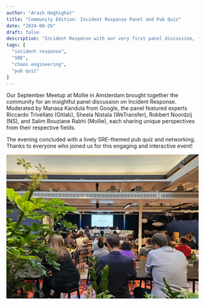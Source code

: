 ```yaml
---
author: "Arash Haghighat"
title: "Community Edition: Incident Response Panel and Pub Quiz"
date: "2024-09-26"
draft: false
description: "Incident Response with our very first panel discussion, followed by an SRE themed pub quiz."
tags: [
  "incident response",
  "SRE",
  "chaos engineering",
  "pub quiz"
]
---
```


Our September Meetup at Mollie in Amsterdam brought together the community for an insightful panel
discussion on Incident Response. Moderated by Manasa Kandula from Google, the panel featured experts
Riccardo Trivellato (Gitlab), Sheela Nistala (WeTransfer), Robbert Noordzij (NS), and
Salim Bouziane Rabhi (Mollie), each sharing unique perspectives from their respective fields.

The evening concluded with a lively SRE-themed pub quiz and networking. Thanks to everyone who joined
us for this engaging and interactive event!

![Community Edition: Incident Response Panel and Pub Quiz](./files/20240926_191134.jpg)
